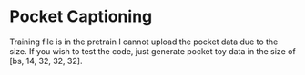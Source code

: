 # Pocket Captioning

Training file is in the pretrain
I cannot upload the pocket data due to the size. If you wish to test the code, just generate pocket toy data in the size of [bs, 14, 32, 32, 32].
